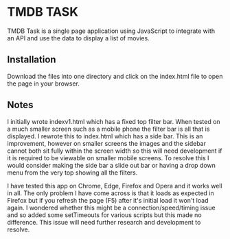 # TMDB TASK
TMDB Task is a single page application using JavaScript to integrate with an API and use the data to display a list of movies.

## Installation
Download the files into one directory and click on the index.html file to open the page in your browser.

## Notes
I initially wrote indexv1.html which has a fixed top filter bar. When tested on a much smaller screen such as a mobile phone the filter bar is all that is displayed. I rewrote this to index.html which has a side bar. This is an improvement, however on smaller screens the images and the sidebar cannot both sit fully within the screen width so this will need development if it is required to be viewable on smaller mobile screens. To resolve this I would consider making the side bar a slide out bar or having a drop down menu from the very top showing all the filters.

I have tested this app on Chrome, Edge, Firefox and Opera and it works well in all. The only problem I have come across is that it loads as expected in Firefox but if you refresh the page (F5) after it's initial load it won't load again. I wondered whether this might be a connection/speed/timing issue and so added some setTimeouts for various scripts but this made no difference. This issue will need further research and development to resolve.